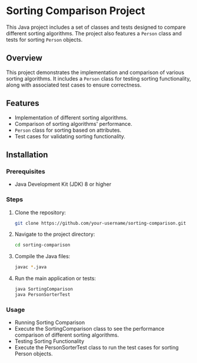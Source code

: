 # Sorting Comparison Project

This Java project includes a set of classes and tests designed to compare different sorting algorithms. The project also features a `Person` class and tests for sorting `Person` objects.

## Overview

This project demonstrates the implementation and comparison of various sorting algorithms. It includes a `Person` class for testing sorting functionality, along with associated test cases to ensure correctness.

## Features
- Implementation of different sorting algorithms.
- Comparison of sorting algorithms' performance.
- `Person` class for sorting based on attributes.
- Test cases for validating sorting functionality.

## Installation

### Prerequisites
- Java Development Kit (JDK) 8 or higher

### Steps
1. Clone the repository:
   ```sh
   git clone https://github.com/your-username/sorting-comparison.git
2. Navigate to the project directory:
   ```sh
   cd sorting-comparison
3. Compile the Java files:
   ```sh
   javac *.java
4. Run the main application or tests:
   ```sh
   java SortingComparison
   java PersonSorterTest

### Usage
-  Running Sorting Comparison
- Execute the SortingComparison class to see the performance comparison of different sorting algorithms.
- Testing Sorting Functionality
- Execute the PersonSorterTest class to run the test cases for sorting Person objects.
